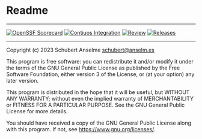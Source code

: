 # Readme

---

[![OpenSSF Scorecard][ossf-score-badge]][ossf-score-link]
[![Contiuos Integration][ci-badge]][ci-link]
[![Review][review-badge]][review-link]
[![Releases][releases-badge]][releases-link]

[ossf-score-badge]: https://api.securityscorecards.dev/projects/github.com/labsonline/devcontainer/badge
[ossf-score-link]: https://securityscorecards.dev/viewer/?uri=github.com/labsonline/devcontainer
[ci-badge]: https://github.com/labsonline/devcontainer/actions/workflows/cicd.yml/badge.svg
[ci-link]: https://github.com/labsonline/devcontainer/actions/workflows/cicd.yml
[review-badge]: https://github.com/labsonline/devcontainer/actions/workflows/review.yml/badge.svg
[review-link]: https://github.com/labsonline/devcontainer/actions/workflows/review.yml
[releases-badge]: https://github.com/labsonline/devcontainer/actions/workflows/release.yml/badge.svg
[releases-link]: https://github.com/labsonline/devcontainer/actions/workflows/release.yml

---

Copyright (c) 2023 Schubert Anselme <schubert@anselm.es>

This program is free software: you can redistribute it and/or modify
it under the terms of the GNU General Public License as published by
the Free Software Foundation, either version 3 of the License, or
(at your option) any later version.

This program is distributed in the hope that it will be useful,
but WITHOUT ANY WARRANTY; without even the implied warranty of
MERCHANTABILITY or FITNESS FOR A PARTICULAR PURPOSE. See the
GNU General Public License for more details.

You should have received a copy of the GNU General Public License
along with this program. If not, see <https://www.gnu.org/licenses/>.
